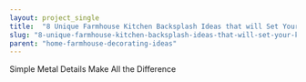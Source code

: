 ```yaml
---
layout: project_single
title:  "8 Unique Farmhouse Kitchen Backsplash Ideas that will Set Your Kitchen Apart"
slug: "8-unique-farmhouse-kitchen-backsplash-ideas-that-will-set-your-kitchen-apart"
parent: "home-farmhouse-decorating-ideas"
---
```

Simple Metal Details Make All the Difference